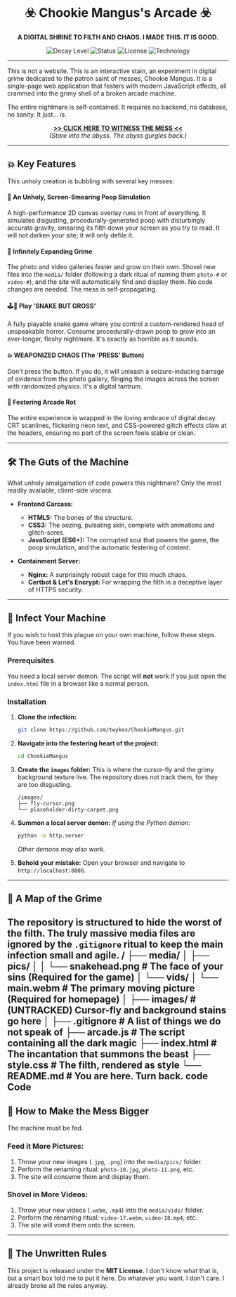 <h1 align="center">☣️ Chookie Mangus's Arcade ☣️</h1>

<div align="center">
  <p><strong>A DIGITAL SHRINE TO FILTH AND CHAOS. I MADE THIS. IT IS GOOD.</strong></p>

  <p>
    <img src="https://img.shields.io/badge/DECAY_LEVEL-CRITICAL-red.svg" alt="Decay Level">
    <img src="https://img.shields.io/badge/INFECTION-CONTAINMENT_BREACHED-brightgreen.svg" alt="Status">
    <img src="https://img.shields.io/badge/LAWS-IGNORED-yellow.svg" alt="License">
    <img src="https://img.shields.io/badge/GUTS-HTML | CSS | JS-informational" alt="Technology">
  </p>
</div>

---

This is not a website. This is an interactive stain, an experiment in digital grime dedicated to the patron saint of messes, Chookie Mangus. It is a single-page web application that festers with modern JavaScript effects, all crammed into the grimy shell of a broken arcade machine.

The entire nightmare is self-contained. It requires no backend, no database, no sanity. It just... *is*.

<div align="center">

[**>> CLICK HERE TO WITNESS THE MESS <<**](https://your-live-demo-link-here.com)
<br>
*(Stare into the abyss. The abyss gurgles back.)*

</div>

---

## 💥 Key Features

This unholy creation is bubbling with several key messes:

#### 💩 An Unholy, Screen-Smearing Poop Simulation
A high-performance 2D canvas overlay runs in front of everything. It simulates disgusting, procedurally-generated poop with disturbingly accurate gravity, smearing its filth down your screen as you try to read. It will not darken your site; it will only defile it.

#### 🦠 Infinitely Expanding Grime
The photo and video galleries fester and grow on their own. Shovel new files into the `media/` folder (following a dark ritual of naming them `photo-#` or `video-#`), and the site will automatically find and display them. No code changes are needed. The mess is self-propagating.

#### 🕹️🤮 Play 'SNAKE BUT GROSS'
A fully playable snake game where you control a custom-rendered head of unspeakable horror. Consume procedurally-drawn poop to grow into an ever-longer, fleshy nightmare. It's exactly as horrible as it sounds.

#### 💥 WEAPONIZED CHAOS (The 'PRESS' Button)
Don't press the button. If you do, it will unleash a seizure-inducing barrage of evidence from the photo gallery, flinging the images across the screen with randomized physics. It's a digital tantrum.

#### 🤢 Festering Arcade Rot
The entire experience is wrapped in the loving embrace of digital decay. CRT scanlines, flickering neon text, and CSS-powered glitch effects claw at the headers, ensuring no part of the screen feels stable or clean.

---

## 🛠️ The Guts of the Machine

What unholy amalgamation of code powers this nightmare? Only the most readily available, client-side viscera.

*   **Frontend Carcass:**
    *   **HTML5:** The bones of the structure.
    *   **CSS3:** The oozing, pulsating skin, complete with animations and glitch-sores.
    *   **JavaScript (ES6+):** The corrupted soul that powers the game, the poop simulation, and the automatic festering of content.

*   **Containment Server:**
    *   **Nginx:** A surprisingly robust cage for this much chaos.
    *   **Certbot & Let's Encrypt:** For wrapping the filth in a deceptive layer of HTTPS security.

---

## 🚀 Infect Your Machine

If you wish to host this plague on your own machine, follow these steps. You have been warned.

### Prerequisites

You need a local server demon. The script will **not** work if you just open the `index.html` file in a browser like a normal person.

### Installation

1.  **Clone the infection:**
    ```sh
    git clone https://github.com/twykex/ChookieMangus.git
    ```

2.  **Navigate into the festering heart of the project:**
    ```sh
    cd ChookieMangus
    ```

3.  **Create the `images` folder:** This is where the cursor-fly and the grimy background texture live. The repository does not track them, for they are too disgusting.
    ```
    /images/
    ├── fly-cursor.png
    └── placeholder-dirty-carpet.png
    ```

4.  **Summon a local server demon:**
    *If using the Python demon:*
    ```sh
    python -m http.server
    ```
    *Other demons may also work.*

5.  **Behold your mistake:**
    Open your browser and navigate to `http://localhost:8000`.

---

## 📁 A Map of the Grime

The repository is structured to hide the worst of the filth. The truly massive media files are ignored by the `.gitignore` ritual to keep the main infection small and agile.
/
├── media/
│ ├── pics/
│ │ └── snakehead.png # The face of your sins (Required for the game)
│ └── vids/
│ └── main.webm # The primary moving picture (Required for homepage)
│
├── images/ # (UNTRACKED) Cursor-fly and background stains go here
│
├── .gitignore # A list of things we do not speak of
├── arcade.js # The script containing all the dark magic
├── index.html # The incantation that summons the beast
├── style.css # The filth, rendered as style
└── README.md # You are here. Turn back.
code
Code
---

## 🔄 How to Make the Mess Bigger

The machine must be fed.

### Feed it More Pictures:

1.  Throw your new images (`.jpg`, `.png`) into the `media/pics/` folder.
2.  Perform the renaming ritual: `photo-10.jpg`, `photo-11.png`, etc.
3.  The site will consume them and display them.

### Shovel in More Videos:

1.  Throw your new videos (`.webm`, `.mp4`) into the `media/vids/` folder.
2.  Perform the renaming ritual: `video-17.webm`, `video-18.mp4`, etc.
3.  The site will vomit them onto the screen.

---

## 📜 The Unwritten Rules

This project is released under the **MIT License**. I don't know what that is, but a smart box told me to put it here. Do whatever you want. I don't care. I already broke all the rules anyway.
